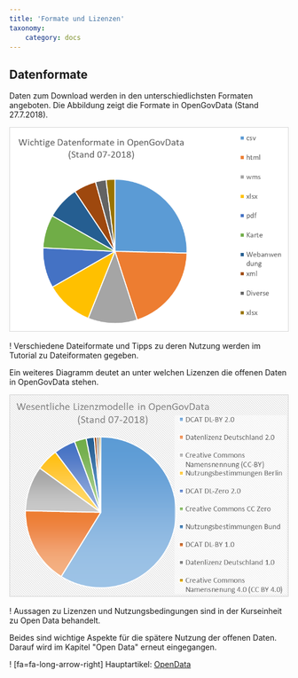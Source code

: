 ```yaml
---
title: 'Formate und Lizenzen'
taxonomy:
    category: docs
---
```


## Datenformate

Daten zum Download werden in den unterschiedlichsten Formaten angeboten. Die Abbildung zeigt die Formate in OpenGovData (Stand 27.7.2018). 

![](OGDFormate.png?lightbox=800&resize=300&classes=caption "Gängige Datenformate")

! Verschiedene Dateiformate und Tipps zu deren Nutzung werden im Tutorial zu Dateiformaten gegeben.

Ein weiteres Diagramm deutet an unter welchen Lizenzen die offenen Daten in OpenGovData stehen. 

![](OGDLizenzen.png?lightbox=800&resize=300&classes=caption "Gängige Lizenzen")

! Aussagen zu Lizenzen und Nutzungsbedingungen sind in der Kurseinheit zu Open Data behandelt. 

Beides sind wichtige Aspekte für die spätere Nutzung der offenen Daten. Darauf wird im Kapitel "Open Data" erneut eingegangen.

! [fa=fa-long-arrow-right] Hauptartikel: [OpenData](/opendata)
